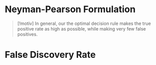 
# Neyman-Pearson Formulation
> [!motiv]
> In general, our the optimal decision rule makes the true positive rate as high as possible, while making very few false positives.




# False Discovery Rate
